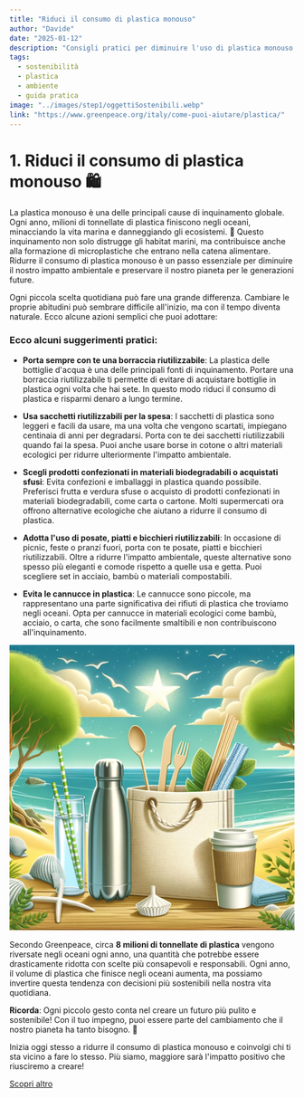 ```yaml
---
title: "Riduci il consumo di plastica monouso"
author: "Davide"
date: "2025-01-12"
description: "Consigli pratici per diminuire l'uso di plastica monouso e contribuire a un pianeta più sostenibile."
tags:
  - sostenibilità
  - plastica
  - ambiente
  - guida pratica
image: "../images/step1/oggettiSostenibili.webp"
link: "https://www.greenpeace.org/italy/come-puoi-aiutare/plastica/"
---
```

# 1. Riduci il consumo di plastica monouso 🛍️

La plastica monouso è una delle principali cause di inquinamento globale. Ogni anno, milioni di tonnellate di plastica finiscono negli oceani, minacciando la vita marina e danneggiando gli ecosistemi. 🌊 Questo inquinamento non solo distrugge gli habitat marini, ma contribuisce anche alla formazione di microplastiche che entrano nella catena alimentare. Ridurre il consumo di plastica monouso è un passo essenziale per diminuire il nostro impatto ambientale e preservare il nostro pianeta per le generazioni future.

Ogni piccola scelta quotidiana può fare una grande differenza. Cambiare le proprie abitudini può sembrare difficile all'inizio, ma con il tempo diventa naturale. Ecco alcune azioni semplici che puoi adottare:

### Ecco alcuni suggerimenti pratici:

- **Porta sempre con te una borraccia riutilizzabile**: La plastica delle bottiglie d'acqua è una delle principali fonti di inquinamento. Portare una borraccia riutilizzabile ti permette di evitare di acquistare bottiglie in plastica ogni volta che hai sete. In questo modo riduci il consumo di plastica e risparmi denaro a lungo termine.
  
- **Usa sacchetti riutilizzabili per la spesa**: I sacchetti di plastica sono leggeri e facili da usare, ma una volta che vengono scartati, impiegano centinaia di anni per degradarsi. Porta con te dei sacchetti riutilizzabili quando fai la spesa. Puoi anche usare borse in cotone o altri materiali ecologici per ridurre ulteriormente l'impatto ambientale.

- **Scegli prodotti confezionati in materiali biodegradabili o acquistati sfusi**: Evita confezioni e imballaggi in plastica quando possibile. Preferisci frutta e verdura sfuse o acquisto di prodotti confezionati in materiali biodegradabili, come carta o cartone. Molti supermercati ora offrono alternative ecologiche che aiutano a ridurre il consumo di plastica.

- **Adotta l'uso di posate, piatti e bicchieri riutilizzabili**: In occasione di picnic, feste o pranzi fuori, porta con te posate, piatti e bicchieri riutilizzabili. Oltre a ridurre l'impatto ambientale, queste alternative sono spesso più eleganti e comode rispetto a quelle usa e getta. Puoi scegliere set in acciaio, bambù o materiali compostabili.

- **Evita le cannucce in plastica**: Le cannucce sono piccole, ma rappresentano una parte significativa dei rifiuti di plastica che troviamo negli oceani. Opta per cannucce in materiali ecologici come bambù, acciaio, o carta, che sono facilmente smaltibili e non contribuiscono all'inquinamento.

![Oggetti riutilizzabili](../images/step1/oggettiSostenibili.webp)

Secondo Greenpeace, circa **8 milioni di tonnellate di plastica** vengono riversate negli oceani ogni anno, una quantità che potrebbe essere drasticamente ridotta con scelte più consapevoli e responsabili. Ogni anno, il volume di plastica che finisce negli oceani aumenta, ma possiamo invertire questa tendenza con decisioni più sostenibili nella nostra vita quotidiana.

**Ricorda**: Ogni piccolo gesto conta nel creare un futuro più pulito e sostenibile! Con il tuo impegno, puoi essere parte del cambiamento che il nostro pianeta ha tanto bisogno. 🌱

Inizia oggi stesso a ridurre il consumo di plastica monouso e coinvolgi chi ti sta vicino a fare lo stesso. Più siamo, maggiore sarà l'impatto positivo che riusciremo a creare!

[Scopri altro](https://www.greenpeace.org/italy/come-puoi-aiutare/plastica/)